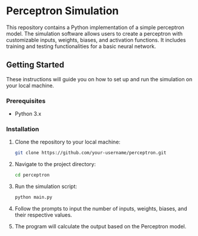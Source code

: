 # Perceptron Simulation

This repository contains a Python implementation of a simple perceptron model. The simulation software allows users to create a perceptron with customizable inputs, weights, biases, and activation functions. It includes training and testing functionalities for a basic neural network.

## Getting Started

These instructions will guide you on how to set up and run the simulation on your local machine.

### Prerequisites

- Python 3.x

### Installation

1. Clone the repository to your local machine:

   ```bash
   git clone https://github.com/your-username/perceptron.git

2. Navigate to the project directory:

   ```bash
   cd perceptron

3. Run the simulation script:
   
   ```bash
   python main.py

5. Follow the prompts to input the number of inputs, weights, biases, and their respective values.

6. The program will calculate the output based on the Perceptron model.
